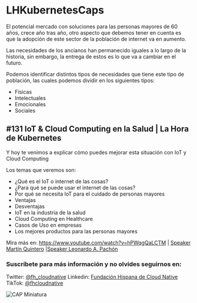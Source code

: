 # LHKubernetesCaps
El potencial mercado con soluciones para las personas mayores de 60 años, crece año tras año, otro aspecto que debemos tener en cuenta es que la adopción de este sector de la población de internet va en aumento. 

Las necesidades de los ancianos han permanecido iguales a lo largo de la historia, sin embargo, la entrega de estos es lo que va a cambiar en el futuro.

Podemos identificar distintos tipos de necesidades que tiene este tipo de población, las cuales podemos dividir en los siguientes tipos:
* Físicas
* Intelectuales
* Emocionales
* Sociales

## #131 IoT & Cloud Computing en la Salud | La Hora de Kubernetes
Y hoy te venimos a explicar cómo puedes mejorar esta situación con IoT y Cloud Computing

Los temas que veremos son:
* ¿Qué es el IoT o internet de las cosas?
* ¿Para qué se puede usar el internet de las cosas?
* Por qué se necesita IoT para el cuidado de personas mayores
* Ventajas
* Desventajas
* IoT en la industria de la salud
* Cloud Computing en Healthcare
* Casos de Uso en empresas
* Los mejores productos para las personas mayores

Mira más en: https://www.youtube.com/watch?v=hPWqgQaLCTM | [Speaker Martín Quintero](https://www.linkedin.com/in/martineliasq/) |[Speaker Leonardo A. Pachón](https://www.linkedin.com/in/lapachonc/)

### Suscríbete para más información y no olvides seguirnos en:
Twitter: [@fh_cloudnative](https://twitter.com/fhcloudnative )
Linkedin: [Fundación Hispana de Cloud Native](https://www.linkedin.com/company/fundaci%C3%B3n-hispana-de-cloud-native/ )
TikTok: [@fhcloudnative](https://www.tiktok.com/@fhcloudnative )

![CAP Miniatura](https://github.com/fhcn-io/LHKubernetesCaps/assets/101415041/52bac1ad-ed26-4512-b3ee-2a3019b5dc61)
